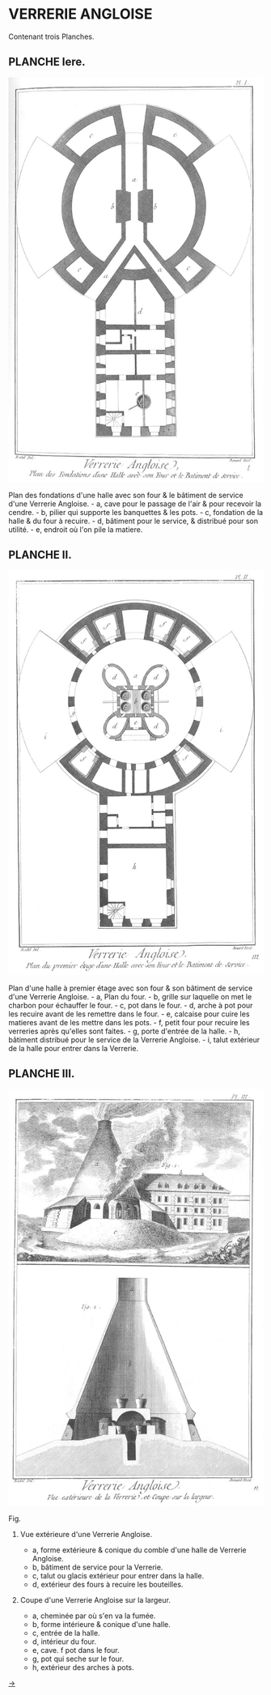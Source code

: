 VERRERIE ANGLOISE
=================

Contenant trois Planches.


PLANCHE Iere.
-------------

[![Planche 1](Planche_1.jpeg)](Planche_1.jpeg)

Plan des fondations d'une halle avec son four & le bâtiment de service d'une Verrerie Angloise.
	- a, cave pour le passage de l'air & pour recevoir la cendre.
	- b, pilier qui supporte les banquettes & les pots.
	- c, fondation de la halle & du four à recuire.
	- d, bâtiment pour le service, & distribué pour son utilité.
	- e, endroit où l'on pile la matiere.


PLANCHE II.
-----------

[![Planche 2](Planche_2.jpeg)](Planche_2.jpeg)

Plan d'une halle à premier étage avec son four & son bâtiment de service d'une Verrerie Angloise.
	- a, Plan du four.
	- b, grille sur laquelle on met le charbon pour échauffer le four.
	- c, pot dans le four.
	- d, arche à pot pour les recuire avant de les remettre dans le four.
	- e, calcaise pour cuire les matieres avant de les mettre dans les pots.
	- f, petit four pour recuire les verreries après  qu'elles sont faites.
	- g, porte d'entrée de la halle.
	- h, bâtiment distribué pour le service de la Verrerie Angloise.
	- i, talut extérieur de la halle pour entrer dans la Verrerie.


PLANCHE III.
------------

[![Planche 3](Planche_3.jpeg)](Planche_3.jpeg)

Fig.
1. Vue extérieure d'une Verrerie Angloise.
	- a, forme extérieure & conique du comble d'une halle de Verrerie Angloise.
	- b, bâtiment de service pour la Verrerie.
	- c, talut ou glacis extérieur pour entrer dans la halle.
	- d, extérieur des fours à recuire les bouteilles.

2. Coupe d'une Verrerie Angloise sur la largeur.
	- a, cheminée par où s'en va la fumée.
	- b, forme intérieure & conique d'une halle.
	- c, entrée de la halle.
	- d, intérieur du four.
	- e, cave. f pot dans le four.
	- g, pot qui seche sur le four.
	- h, extérieur des arches à pots. 

[->](../05-Verrerie_en_Glaces/Légende.md)
